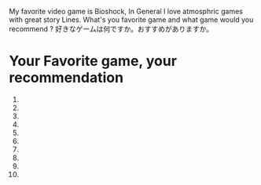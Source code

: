 My favorite video game is Bioshock, In General I love atmosphric games with great story Lines.
What's you favorite game and what game would you recommend ?
好きなゲームは何ですか。おすすめがありますか。

# Your Favorite game, your recommendation
1.
2.
3.
4.
5.
6.
7.
8.
9.
10.
